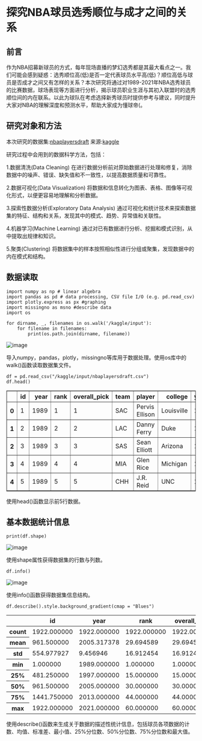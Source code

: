 # 探究NBA球员选秀顺位与成才之间的关系
## 前言
作为NBA招募新球员的方式，每年现场直播的梦幻选秀都是其最大看点之一。我们可能会感到疑惑：选秀顺位高(低)是否一定代表球员水平高(低)？顺位高低与球员是否成才之间又有怎样的关系？本次研究将通过对1989-2021年NBA选秀球员的比赛数据，球场表现等方面进行分析，揭示球员职业生涯与其初入联盟时的选秀顺位间的内在联系。以此为球队在考虑选择新秀球员时提供参考与建议，同时提升大家对NBA的理解深度和预测水平，帮助大家成为懂球帝(。
## 研究对象和方法
本次研究的数据集:[nbaplayersdraft](https://github.com/litterqi/Introduction-to-data-science-and-engineering/blob/%E4%BD%9C%E4%B8%9A/%E5%A4%A7%E4%BD%9C%E4%B8%9A/nbaplayersdraft.csv) 来源:[kaggle](https://www.kaggle.com/datasets/mattop/nba-draft-basketball-player-data-19892021/)

研究过程中会用到的数据科学方法，包括：

1.数据清洗(Data Cleaning) 在进行数据分析前对原始数据进行处理和修复，消除数据中的噪声、错误、缺失值和不一致性，以提高数据质量和可靠性。

2.数据可视化(Data Visualization) 将数据和信息转化为图表、表格、图像等可视化形式，以便更容易地理解和分析数据。

3.探索性数据分析(Exploratory Data Analysis) 通过可视化和统计技术来探索数据集的特征、结构和关系，发现其中的模式、趋势、异常值和关联性。

4.机器学习(Machine Learning) 通过对已有数据进行分析、挖掘和模式识别，从中提取出规律和知识。

5.聚类(Clustering) 将数据集中的样本按照相似性进行分组或聚集，发现数据中的内在模式和结构。

## 数据读取
```
import numpy as np # linear algebra
import pandas as pd # data processing, CSV file I/O (e.g. pd.read_csv)
import plotly.express as px #graphing
import missingno as msno #describe data
import os

for dirname, _, filenames in os.walk('/kaggle/input'):
    for filename in filenames:
        print(os.path.join(dirname, filename))
```
![image](https://github.com/litterqi/Introduction-to-data-science-and-engineering/assets/123362884/1f9eef49-f66f-4db2-8bbd-b98ba5cd5ec1)

导入numpy，pandas，plotly，missingno等库用于数据处理。使用os库中的walk()函数读取数据集文件。

```
df = pd.read_csv("/kaggle/input/nbaplayersdraft.csv")
df.head()
```
<table border="1" class="dataframe">
  <thead>
    <tr style="text-align: right;">
      <th></th>
      <th>id</th>
      <th>year</th>
      <th>rank</th>
      <th>overall_pick</th>
      <th>team</th>
      <th>player</th>
      <th>college</th>
      <th>years_active</th>
      <th>games</th>
      <th>minutes_played</th>
      <th>...</th>
      <th>3_point_percentage</th>
      <th>free_throw_percentage</th>
      <th>average_minutes_played</th>
      <th>points_per_game</th>
      <th>average_total_rebounds</th>
      <th>average_assists</th>
      <th>win_shares</th>
      <th>win_shares_per_48_minutes</th>
      <th>box_plus_minus</th>
      <th>value_over_replacement</th>
    </tr>
  </thead>
  <tbody>
    <tr>
      <th>0</th>
      <td>1</td>
      <td>1989</td>
      <td>1</td>
      <td>1</td>
      <td>SAC</td>
      <td>Pervis Ellison</td>
      <td>Louisville</td>
      <td>11.0</td>
      <td>474.0</td>
      <td>11593.0</td>
      <td>...</td>
      <td>0.050</td>
      <td>0.689</td>
      <td>24.5</td>
      <td>9.5</td>
      <td>6.7</td>
      <td>1.5</td>
      <td>21.8</td>
      <td>0.090</td>
      <td>-0.5</td>
      <td>4.4</td>
    </tr>
    <tr>
      <th>1</th>
      <td>2</td>
      <td>1989</td>
      <td>2</td>
      <td>2</td>
      <td>LAC</td>
      <td>Danny Ferry</td>
      <td>Duke</td>
      <td>13.0</td>
      <td>917.0</td>
      <td>18133.0</td>
      <td>...</td>
      <td>0.393</td>
      <td>0.840</td>
      <td>19.8</td>
      <td>7.0</td>
      <td>2.8</td>
      <td>1.3</td>
      <td>34.8</td>
      <td>0.092</td>
      <td>-0.9</td>
      <td>4.9</td>
    </tr>
    <tr>
      <th>2</th>
      <td>3</td>
      <td>1989</td>
      <td>3</td>
      <td>3</td>
      <td>SAS</td>
      <td>Sean Elliott</td>
      <td>Arizona</td>
      <td>12.0</td>
      <td>742.0</td>
      <td>24502.0</td>
      <td>...</td>
      <td>0.375</td>
      <td>0.799</td>
      <td>33.0</td>
      <td>14.2</td>
      <td>4.3</td>
      <td>2.6</td>
      <td>55.7</td>
      <td>0.109</td>
      <td>0.2</td>
      <td>13.5</td>
    </tr>
    <tr>
      <th>3</th>
      <td>4</td>
      <td>1989</td>
      <td>4</td>
      <td>4</td>
      <td>MIA</td>
      <td>Glen Rice</td>
      <td>Michigan</td>
      <td>15.0</td>
      <td>1000.0</td>
      <td>34985.0</td>
      <td>...</td>
      <td>0.400</td>
      <td>0.846</td>
      <td>35.0</td>
      <td>18.3</td>
      <td>4.4</td>
      <td>2.1</td>
      <td>88.7</td>
      <td>0.122</td>
      <td>0.8</td>
      <td>24.9</td>
    </tr>
    <tr>
      <th>4</th>
      <td>5</td>
      <td>1989</td>
      <td>5</td>
      <td>5</td>
      <td>CHH</td>
      <td>J.R. Reid</td>
      <td>UNC</td>
      <td>11.0</td>
      <td>672.0</td>
      <td>15370.0</td>
      <td>...</td>
      <td>0.135</td>
      <td>0.716</td>
      <td>22.9</td>
      <td>8.5</td>
      <td>5.0</td>
      <td>1.0</td>
      <td>22.5</td>
      <td>0.070</td>
      <td>-2.9</td>
      <td>-3.7</td>
    </tr>
  </tbody>
</table>

使用head()函数显示前5行数据。
## 基本数据统计信息
```
print(df.shape)
```
![image](https://github.com/litterqi/Introduction-to-data-science-and-engineering/assets/123362884/b7e786c9-0381-477b-ae39-60c3dc553b51)

使用shape属性获得数据集的行数与列数。

```
df.info()
```
![image](https://github.com/litterqi/Introduction-to-data-science-and-engineering/assets/123362884/38ac6e56-efdd-4909-821f-dac7eb31b853)

使用info()函数获得数据集信息结构。

```
df.describe().style.background_gradient(cmap = "Blues")
```
<table id="T_802a1_">
  <thead>
    <tr>
      <th class="blank level0">&nbsp;</th>
      <th class="col_heading level0 col0">id</th>
      <th class="col_heading level0 col1">year</th>
      <th class="col_heading level0 col2">rank</th>
      <th class="col_heading level0 col3">overall_pick</th>
      <th class="col_heading level0 col4">years_active</th>
      <th class="col_heading level0 col5">games</th>
      <th class="col_heading level0 col6">minutes_played</th>
      <th class="col_heading level0 col7">points</th>
      <th class="col_heading level0 col8">total_rebounds</th>
      <th class="col_heading level0 col9">assists</th>
      <th class="col_heading level0 col10">field_goal_percentage</th>
      <th class="col_heading level0 col11">3_point_percentage</th>
      <th class="col_heading level0 col12">free_throw_percentage</th>
      <th class="col_heading level0 col13">average_minutes_played</th>
      <th class="col_heading level0 col14">points_per_game</th>
      <th class="col_heading level0 col15">average_total_rebounds</th>
      <th class="col_heading level0 col16">average_assists</th>
      <th class="col_heading level0 col17">win_shares</th>
      <th class="col_heading level0 col18">win_shares_per_48_minutes</th>
      <th class="col_heading level0 col19">box_plus_minus</th>
      <th class="col_heading level0 col20">value_over_replacement</th>
    </tr>
  </thead>
  <tbody>
    <tr>
      <th id="T_802a1_level0_row0" class="row_heading level0 row0">count</th>
      <td id="T_802a1_row0_col0" class="data row0 col0">1922.000000</td>
      <td id="T_802a1_row0_col1" class="data row0 col1">1922.000000</td>
      <td id="T_802a1_row0_col2" class="data row0 col2">1922.000000</td>
      <td id="T_802a1_row0_col3" class="data row0 col3">1922.000000</td>
      <td id="T_802a1_row0_col4" class="data row0 col4">1669.000000</td>
      <td id="T_802a1_row0_col5" class="data row0 col5">1669.000000</td>
      <td id="T_802a1_row0_col6" class="data row0 col6">1669.000000</td>
      <td id="T_802a1_row0_col7" class="data row0 col7">1669.000000</td>
      <td id="T_802a1_row0_col8" class="data row0 col8">1669.000000</td>
      <td id="T_802a1_row0_col9" class="data row0 col9">1669.000000</td>
      <td id="T_802a1_row0_col10" class="data row0 col10">1665.000000</td>
      <td id="T_802a1_row0_col11" class="data row0 col11">1545.000000</td>
      <td id="T_802a1_row0_col12" class="data row0 col12">1633.000000</td>
      <td id="T_802a1_row0_col13" class="data row0 col13">1669.000000</td>
      <td id="T_802a1_row0_col14" class="data row0 col14">1669.000000</td>
      <td id="T_802a1_row0_col15" class="data row0 col15">1669.000000</td>
      <td id="T_802a1_row0_col16" class="data row0 col16">1669.000000</td>
      <td id="T_802a1_row0_col17" class="data row0 col17">1669.000000</td>
      <td id="T_802a1_row0_col18" class="data row0 col18">1668.000000</td>
      <td id="T_802a1_row0_col19" class="data row0 col19">1668.000000</td>
      <td id="T_802a1_row0_col20" class="data row0 col20">1669.000000</td>
    </tr>
    <tr>
      <th id="T_802a1_level0_row1" class="row_heading level0 row1">mean</th>
      <td id="T_802a1_row1_col0" class="data row1 col0">961.500000</td>
      <td id="T_802a1_row1_col1" class="data row1 col1">2005.317378</td>
      <td id="T_802a1_row1_col2" class="data row1 col2">29.694589</td>
      <td id="T_802a1_row1_col3" class="data row1 col3">29.694589</td>
      <td id="T_802a1_row1_col4" class="data row1 col4">6.332534</td>
      <td id="T_802a1_row1_col5" class="data row1 col5">348.042540</td>
      <td id="T_802a1_row1_col6" class="data row1 col6">8399.055722</td>
      <td id="T_802a1_row1_col7" class="data row1 col7">3580.413421</td>
      <td id="T_802a1_row1_col8" class="data row1 col8">1497.009587</td>
      <td id="T_802a1_row1_col9" class="data row1 col9">774.300779</td>
      <td id="T_802a1_row1_col10" class="data row1 col10">0.436568</td>
      <td id="T_802a1_row1_col11" class="data row1 col11">0.272405</td>
      <td id="T_802a1_row1_col12" class="data row1 col12">0.716825</td>
      <td id="T_802a1_row1_col13" class="data row1 col13">18.134032</td>
      <td id="T_802a1_row1_col14" class="data row1 col14">7.275734</td>
      <td id="T_802a1_row1_col15" class="data row1 col15">3.194368</td>
      <td id="T_802a1_row1_col16" class="data row1 col16">1.550749</td>
      <td id="T_802a1_row1_col17" class="data row1 col17">17.873697</td>
      <td id="T_802a1_row1_col18" class="data row1 col18">0.061691</td>
      <td id="T_802a1_row1_col19" class="data row1 col19">-2.311271</td>
      <td id="T_802a1_row1_col20" class="data row1 col20">4.403176</td>
    </tr>
    <tr>
      <th id="T_802a1_level0_row2" class="row_heading level0 row2">std</th>
      <td id="T_802a1_row2_col0" class="data row2 col0">554.977927</td>
      <td id="T_802a1_row2_col1" class="data row2 col1">9.456946</td>
      <td id="T_802a1_row2_col2" class="data row2 col2">16.912454</td>
      <td id="T_802a1_row2_col3" class="data row2 col3">16.912454</td>
      <td id="T_802a1_row2_col4" class="data row2 col4">4.656321</td>
      <td id="T_802a1_row2_col5" class="data row2 col5">324.897567</td>
      <td id="T_802a1_row2_col6" class="data row2 col6">9845.871529</td>
      <td id="T_802a1_row2_col7" class="data row2 col7">4826.142847</td>
      <td id="T_802a1_row2_col8" class="data row2 col8">2003.686388</td>
      <td id="T_802a1_row2_col9" class="data row2 col9">1284.602969</td>
      <td id="T_802a1_row2_col10" class="data row2 col10">0.083846</td>
      <td id="T_802a1_row2_col11" class="data row2 col11">0.128339</td>
      <td id="T_802a1_row2_col12" class="data row2 col12">0.118702</td>
      <td id="T_802a1_row2_col13" class="data row2 col13">8.707656</td>
      <td id="T_802a1_row2_col14" class="data row2 col14">4.969343</td>
      <td id="T_802a1_row2_col15" class="data row2 col15">2.083895</td>
      <td id="T_802a1_row2_col16" class="data row2 col16">1.488536</td>
      <td id="T_802a1_row2_col17" class="data row2 col17">27.989805</td>
      <td id="T_802a1_row2_col18" class="data row2 col18">0.094467</td>
      <td id="T_802a1_row2_col19" class="data row2 col19">4.143403</td>
      <td id="T_802a1_row2_col20" class="data row2 col20">11.461729</td>
    </tr>
    <tr>
      <th id="T_802a1_level0_row3" class="row_heading level0 row3">min</th>
      <td id="T_802a1_row3_col0" class="data row3 col0">1.000000</td>
      <td id="T_802a1_row3_col1" class="data row3 col1">1989.000000</td>
      <td id="T_802a1_row3_col2" class="data row3 col2">1.000000</td>
      <td id="T_802a1_row3_col3" class="data row3 col3">1.000000</td>
      <td id="T_802a1_row3_col4" class="data row3 col4">1.000000</td>
      <td id="T_802a1_row3_col5" class="data row3 col5">1.000000</td>
      <td id="T_802a1_row3_col6" class="data row3 col6">0.000000</td>
      <td id="T_802a1_row3_col7" class="data row3 col7">0.000000</td>
      <td id="T_802a1_row3_col8" class="data row3 col8">0.000000</td>
      <td id="T_802a1_row3_col9" class="data row3 col9">0.000000</td>
      <td id="T_802a1_row3_col10" class="data row3 col10">0.000000</td>
      <td id="T_802a1_row3_col11" class="data row3 col11">0.000000</td>
      <td id="T_802a1_row3_col12" class="data row3 col12">0.000000</td>
      <td id="T_802a1_row3_col13" class="data row3 col13">0.000000</td>
      <td id="T_802a1_row3_col14" class="data row3 col14">0.000000</td>
      <td id="T_802a1_row3_col15" class="data row3 col15">0.000000</td>
      <td id="T_802a1_row3_col16" class="data row3 col16">0.000000</td>
      <td id="T_802a1_row3_col17" class="data row3 col17">-1.700000</td>
      <td id="T_802a1_row3_col18" class="data row3 col18">-1.264000</td>
      <td id="T_802a1_row3_col19" class="data row3 col19">-52.000000</td>
      <td id="T_802a1_row3_col20" class="data row3 col20">-8.500000</td>
    </tr>
    <tr>
      <th id="T_802a1_level0_row4" class="row_heading level0 row4">25%</th>
      <td id="T_802a1_row4_col0" class="data row4 col0">481.250000</td>
      <td id="T_802a1_row4_col1" class="data row4 col1">1997.000000</td>
      <td id="T_802a1_row4_col2" class="data row4 col2">15.000000</td>
      <td id="T_802a1_row4_col3" class="data row4 col3">15.000000</td>
      <td id="T_802a1_row4_col4" class="data row4 col4">2.000000</td>
      <td id="T_802a1_row4_col5" class="data row4 col5">72.000000</td>
      <td id="T_802a1_row4_col6" class="data row4 col6">838.000000</td>
      <td id="T_802a1_row4_col7" class="data row4 col7">265.000000</td>
      <td id="T_802a1_row4_col8" class="data row4 col8">128.000000</td>
      <td id="T_802a1_row4_col9" class="data row4 col9">46.000000</td>
      <td id="T_802a1_row4_col10" class="data row4 col10">0.404000</td>
      <td id="T_802a1_row4_col11" class="data row4 col11">0.222000</td>
      <td id="T_802a1_row4_col12" class="data row4 col12">0.659000</td>
      <td id="T_802a1_row4_col13" class="data row4 col13">11.000000</td>
      <td id="T_802a1_row4_col14" class="data row4 col14">3.400000</td>
      <td id="T_802a1_row4_col15" class="data row4 col15">1.700000</td>
      <td id="T_802a1_row4_col16" class="data row4 col16">0.500000</td>
      <td id="T_802a1_row4_col17" class="data row4 col17">0.400000</td>
      <td id="T_802a1_row4_col18" class="data row4 col18">0.030000</td>
      <td id="T_802a1_row4_col19" class="data row4 col19">-3.900000</td>
      <td id="T_802a1_row4_col20" class="data row4 col20">-0.400000</td>
    </tr>
    <tr>
      <th id="T_802a1_level0_row5" class="row_heading level0 row5">50%</th>
      <td id="T_802a1_row5_col0" class="data row5 col0">961.500000</td>
      <td id="T_802a1_row5_col1" class="data row5 col1">2005.000000</td>
      <td id="T_802a1_row5_col2" class="data row5 col2">30.000000</td>
      <td id="T_802a1_row5_col3" class="data row5 col3">30.000000</td>
      <td id="T_802a1_row5_col4" class="data row5 col4">5.000000</td>
      <td id="T_802a1_row5_col5" class="data row5 col5">235.000000</td>
      <td id="T_802a1_row5_col6" class="data row5 col6">4204.000000</td>
      <td id="T_802a1_row5_col7" class="data row5 col7">1552.000000</td>
      <td id="T_802a1_row5_col8" class="data row5 col8">656.000000</td>
      <td id="T_802a1_row5_col9" class="data row5 col9">257.000000</td>
      <td id="T_802a1_row5_col10" class="data row5 col10">0.435000</td>
      <td id="T_802a1_row5_col11" class="data row5 col11">0.317000</td>
      <td id="T_802a1_row5_col12" class="data row5 col12">0.736000</td>
      <td id="T_802a1_row5_col13" class="data row5 col13">17.700000</td>
      <td id="T_802a1_row5_col14" class="data row5 col14">6.200000</td>
      <td id="T_802a1_row5_col15" class="data row5 col15">2.800000</td>
      <td id="T_802a1_row5_col16" class="data row5 col16">1.100000</td>
      <td id="T_802a1_row5_col17" class="data row5 col17">5.300000</td>
      <td id="T_802a1_row5_col18" class="data row5 col18">0.069000</td>
      <td id="T_802a1_row5_col19" class="data row5 col19">-2.000000</td>
      <td id="T_802a1_row5_col20" class="data row5 col20">0.000000</td>
    </tr>
    <tr>
      <th id="T_802a1_level0_row6" class="row_heading level0 row6">75%</th>
      <td id="T_802a1_row6_col0" class="data row6 col0">1441.750000</td>
      <td id="T_802a1_row6_col1" class="data row6 col1">2013.000000</td>
      <td id="T_802a1_row6_col2" class="data row6 col2">44.000000</td>
      <td id="T_802a1_row6_col3" class="data row6 col3">44.000000</td>
      <td id="T_802a1_row6_col4" class="data row6 col4">10.000000</td>
      <td id="T_802a1_row6_col5" class="data row6 col5">584.000000</td>
      <td id="T_802a1_row6_col6" class="data row6 col6">13246.000000</td>
      <td id="T_802a1_row6_col7" class="data row6 col7">5150.000000</td>
      <td id="T_802a1_row6_col8" class="data row6 col8">2139.000000</td>
      <td id="T_802a1_row6_col9" class="data row6 col9">910.000000</td>
      <td id="T_802a1_row6_col10" class="data row6 col10">0.474000</td>
      <td id="T_802a1_row6_col11" class="data row6 col11">0.356000</td>
      <td id="T_802a1_row6_col12" class="data row6 col12">0.797000</td>
      <td id="T_802a1_row6_col13" class="data row6 col13">24.800000</td>
      <td id="T_802a1_row6_col14" class="data row6 col14">10.000000</td>
      <td id="T_802a1_row6_col15" class="data row6 col15">4.200000</td>
      <td id="T_802a1_row6_col16" class="data row6 col16">2.100000</td>
      <td id="T_802a1_row6_col17" class="data row6 col17">24.500000</td>
      <td id="T_802a1_row6_col18" class="data row6 col18">0.104000</td>
      <td id="T_802a1_row6_col19" class="data row6 col19">-0.300000</td>
      <td id="T_802a1_row6_col20" class="data row6 col20">4.500000</td>
    </tr>
    <tr>
      <th id="T_802a1_level0_row7" class="row_heading level0 row7">max</th>
      <td id="T_802a1_row7_col0" class="data row7 col0">1922.000000</td>
      <td id="T_802a1_row7_col1" class="data row7 col1">2021.000000</td>
      <td id="T_802a1_row7_col2" class="data row7 col2">60.000000</td>
      <td id="T_802a1_row7_col3" class="data row7 col3">60.000000</td>
      <td id="T_802a1_row7_col4" class="data row7 col4">22.000000</td>
      <td id="T_802a1_row7_col5" class="data row7 col5">1541.000000</td>
      <td id="T_802a1_row7_col6" class="data row7 col6">52139.000000</td>
      <td id="T_802a1_row7_col7" class="data row7 col7">37062.000000</td>
      <td id="T_802a1_row7_col8" class="data row7 col8">15091.000000</td>
      <td id="T_802a1_row7_col9" class="data row7 col9">12091.000000</td>
      <td id="T_802a1_row7_col10" class="data row7 col10">1.000000</td>
      <td id="T_802a1_row7_col11" class="data row7 col11">1.000000</td>
      <td id="T_802a1_row7_col12" class="data row7 col12">1.000000</td>
      <td id="T_802a1_row7_col13" class="data row7 col13">41.100000</td>
      <td id="T_802a1_row7_col14" class="data row7 col14">27.200000</td>
      <td id="T_802a1_row7_col15" class="data row7 col15">13.300000</td>
      <td id="T_802a1_row7_col16" class="data row7 col16">9.500000</td>
      <td id="T_802a1_row7_col17" class="data row7 col17">249.500000</td>
      <td id="T_802a1_row7_col18" class="data row7 col18">1.442000</td>
      <td id="T_802a1_row7_col19" class="data row7 col19">51.100000</td>
      <td id="T_802a1_row7_col20" class="data row7 col20">142.600000</td>
    </tr>
  </tbody>
</table>

使用describe()函数来生成关于数据的描述性统计信息，包括球员各项数据的计数、均值、标准差、最小值、25%分位数、50%分位数、75%分位数和最大值。
